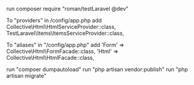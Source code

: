 run composer require "roman/testLaravel @dev"

To "providers" in /config/app.php add
    Collective\Html\HtmlServiceProvider::class,
    TestLaravel\Items\ItemsServiceProvider::class,

To "aliases" in "/config/app.php" add
    'Form' => Collective\Html\FormFacade::class,
    'Html' => Collective\Html\HtmlFacade::class,

run "compoer dumpautoload"
run "php artisan vendor:publish"
run "php artisan migrate"

